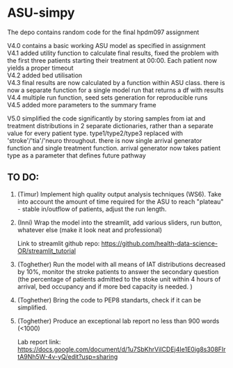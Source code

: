 # ASU-simpy
The depo contains random code for the final hpdm097 assignment
      
V4.0 contains a basic working ASU model as specified in assignment      
V4.1 added utility function to calculate final results, fixed the problem with the first three patients starting their treatment at 00:00. Each patient now yields a proper timeout       
V4.2 added bed utilisation         
V4.3 final results are now calculated by a function within ASU class. there is now a separate function for a single model run that returns a df with results       
V4.4 multiple run function, seed sets generation for reproducible runs    
V4.5 added more parameters to the summary frame     

V5.0 simplified the code significantly by storing samples from iat and treatment distributions in 2 separate dictionaries, rather than a separate value for every patient type. type1/type2/type3 replaced with 'stroke'/'tia'/'neuro throughout. there is now single arrival generator function and single treatment function. arrival generator now takes patient type as a parameter that defines future pathway

## TO DO:

1) (Timur) Implement high quality output analysis techniques (WS6). Take into account the amount of time required for the ASU to reach "plateau" - stable in/outflow of patients, adjust the run length.

2) (Inni) Wrap the model into the streamlit, add various sliders, run button, whatever else (make it look neat and professional)      
                                                                                                                                         
      Link to streamlit github repo: https://github.com/health-data-science-OR/streamlit_tutorial
                                                                                                                                         
3) (Toghether) Run the model with all means of IAT distributions decreased by 10%, monitor the stroke patients to answer the secondary question (the percentage of patients admitted to the stoke unit within 4 hours of arrival, bed occupancy and if more bed capacity is needed. )

4) (Toghether) Bring the code to PEP8 standarts, check if it can be simplified.

5) (Toghether) Produce an exceptional lab report no less than 900 words (<1000)
      
      Lab report link: https://docs.google.com/document/d/1u7SbKhrViICDEj4Ie1E0ig8s308FIrtA9Nh5W-4v-yQ/edit?usp=sharing

